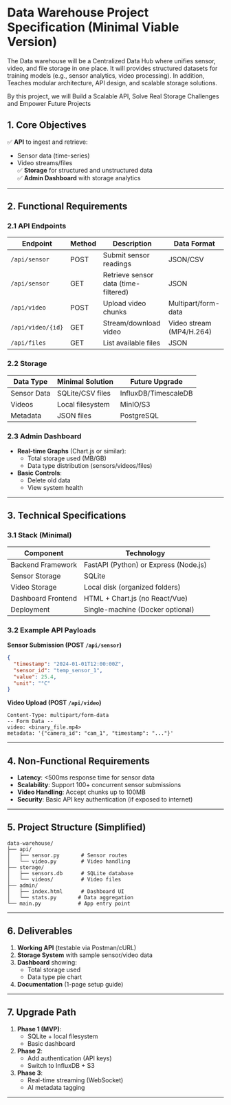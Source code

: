 # **Data Warehouse Project Specification (Minimal Viable Version)**  
The Data warehouse will be a Centralized Data Hub where unifies sensor, video, and file storage in one place. It will provides structured datasets for training models (e.g., sensor analytics, video processing). In addition, Teaches modular architecture, API design, and scalable storage solutions.

By this project, we will Build a Scalable API, Solve Real Storage Challenges and Empower Future Projects

## **1. Core Objectives**  
✅ **API** to ingest and retrieve:  
- Sensor data (time-series)  
- Video streams/files  
✅ **Storage** for structured and unstructured data  
✅ **Admin Dashboard** with storage analytics  

---

## **2. Functional Requirements**  

### **2.1 API Endpoints**  
| **Endpoint**       | **Method** | **Description**                     | **Data Format**          |  
|--------------------|------------|-------------------------------------|--------------------------|  
| `/api/sensor`      | POST       | Submit sensor readings              | JSON/CSV                 |  
| `/api/sensor`      | GET        | Retrieve sensor data (time-filtered) | JSON                     |  
| `/api/video`       | POST       | Upload video chunks                 | Multipart/form-data      |  
| `/api/video/{id}`  | GET        | Stream/download video               | Video stream (MP4/H.264) |  
| `/api/files`       | GET        | List available files                | JSON                     |  

### **2.2 Storage**  
| **Data Type**  | **Minimal Solution**       | **Future Upgrade**       |  
|---------------|----------------------------|--------------------------|  
| Sensor Data   | SQLite/CSV files           | InfluxDB/TimescaleDB     |  
| Videos        | Local filesystem           | MinIO/S3                 |  
| Metadata      | JSON files                 | PostgreSQL               |  

### **2.3 Admin Dashboard**  
- **Real-time Graphs** (Chart.js or similar):  
  - Total storage used (MB/GB)  
  - Data type distribution (sensors/videos/files)  
- **Basic Controls**:  
  - Delete old data  
  - View system health  

---

## **3. Technical Specifications**  

### **3.1 Stack (Minimal)**  
| **Component**       | **Technology**              |  
|---------------------|-----------------------------|  
| Backend Framework   | FastAPI (Python) or Express (Node.js) |  
| Sensor Storage      | SQLite                      |  
| Video Storage       | Local disk (organized folders) |  
| Dashboard Frontend  | HTML + Chart.js (no React/Vue) |  
| Deployment          | Single-machine (Docker optional) |  

### **3.2 Example API Payloads**  
**Sensor Submission (POST `/api/sensor`)**  
```json
{
  "timestamp": "2024-01-01T12:00:00Z",
  "sensor_id": "temp_sensor_1",
  "value": 25.4,
  "unit": "°C"
}
```

**Video Upload (POST `/api/video`)**  
```http
Content-Type: multipart/form-data
-- Form Data --
video: <binary_file.mp4>
metadata: '{"camera_id": "cam_1", "timestamp": "..."}'
```

---

## **4. Non-Functional Requirements**  
- **Latency**: <500ms response time for sensor data  
- **Scalability**: Support 100+ concurrent sensor submissions  
- **Video Handling**: Accept chunks up to 100MB  
- **Security**: Basic API key authentication (if exposed to internet)  

---

## **5. Project Structure (Simplified)**  
```
data-warehouse/
├── api/
│   ├── sensor.py       # Sensor routes
│   └── video.py        # Video handling
├── storage/
│   ├── sensors.db      # SQLite database
│   └── videos/         # Video files
├── admin/
│   ├── index.html      # Dashboard UI
│   └── stats.py       # Data aggregation
└── main.py            # App entry point
```

---

## **6. Deliverables**  
1. **Working API** (testable via Postman/cURL)  
2. **Storage System** with sample sensor/video data  
3. **Dashboard** showing:  
   - Total storage used  
   - Data type pie chart  
4. **Documentation** (1-page setup guide)  

---

## **7. Upgrade Path**  
1. **Phase 1 (MVP)**:  
   - SQLite + local filesystem  
   - Basic dashboard  
2. **Phase 2**:  
   - Add authentication (API keys)  
   - Switch to InfluxDB + S3  
3. **Phase 3**:  
   - Real-time streaming (WebSocket)  
   - AI metadata tagging  

---

